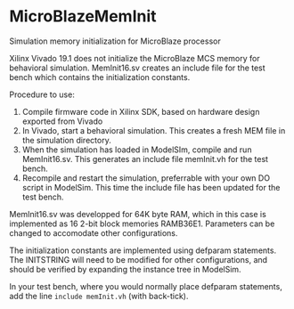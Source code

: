 # MicroBlazeMemInit
Simulation memory initialization for MicroBlaze processor

Xilinx Vivado 19.1 does not initialize the MicroBlaze MCS memory for behavioral simulation. MemInit16.sv creates an include file for the test bench which contains the initialization constants.

Procedure to use:
1. Compile firmware code in Xilinx SDK, based on hardware design exported from Vivado
2. In Vivado, start a behavioral simulation. This creates a fresh MEM file in the simulation directory.
3. When the simulation has loaded in ModelSIm, compile and run MemInit16.sv. This generates an include file memInit.vh for the test bench.
4. Recompile and restart the simulation, preferrable with your own DO script in ModelSim. This time the include file has been updated for the test bench.

MemInit16.sv was developped for 64K byte RAM, which in this case is implemented as 16 2-bit block memories RAMB36E1. Parameters can be changed to accomodate other configurations.

The initialization constants are implemented using defparam statements. The INITSTRING will need to be modified for other configurations, and should be verified by expanding the instance tree in ModelSim.

In your test bench, where you would normally place defparam statements, add the line `include memInit.vh` (with back-tick).
